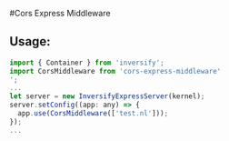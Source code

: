 #Cors Express Middleware

## Usage:

```js
import { Container } from 'inversify';
import CorsMiddleware from 'cors-express-middleware'
';
...
let server = new InversifyExpressServer(kernel);
server.setConfig((app: any) => {
  app.use(CorsMiddleware(['test.nl']));
});
...

```

